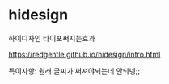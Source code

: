 # hidesign
하이디자인 타이포써지는효과




https://redgentle.github.io/hidesign/intro.html


특이사항:
원래 글씨가 써져야되는데 안되넹;;
